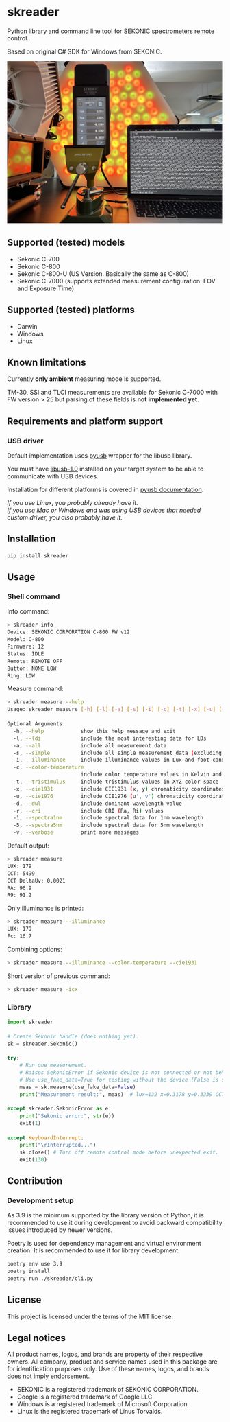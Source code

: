 # skreader

Python library and command line tool for SEKONIC spectrometers remote control.

Based on original C# SDK for Windows from SEKONIC.

<img src="https://raw.githubusercontent.com/akares/skreader-py/main/doc/Sekonic-C-7000.jpg" width="640" alt="SEKONIC C-7000" />

## Supported (tested) models

- Sekonic C-700
- Sekonic C-800
- Sekonic C-800-U (US Version. Basically the same as C-800)
- Sekonic C-7000 (supports extended measurement configuration: FOV and Exposure Time)

## Supported (tested) platforms

- Darwin
- Windows
- Linux

## Known limitations

Currently **only ambient** measuring mode is supported.

TM-30, SSI and TLCI measurements are available for Sekonic C-7000 with FW version > 25 but parsing of these fields is **not implemented yet**.

## Requirements and platform support

### USB driver

Default implementation uses [pyusb](https://github.com/pyusb/pyusb) wrapper for the libusb library.

You must have [libusb-1.0](https://github.com/libusb/libusb/wiki) installed on your target system to be able to communicate with USB devices.

Installation for different platforms is covered in
[pyusb documentation](https://github.com/pyusb/pyusb?tab=readme-ov-file#requirements-and-platform-support).

_If you use Linux, you probably already have it._\
_If you use Mac or Windows and was using USB devices that needed custom driver, you also probably have it._

## Installation

```sh
pip install skreader
```

## Usage

### Shell command

Info command:

```sh
> skreader info
Device: SEKONIC CORPORATION C-800 FW v12
Model: C-800
Firmware: 12
Status: IDLE
Remote: REMOTE_OFF
Button: NONE LOW
Ring: LOW
```

Measure command:

```sh
> skreader measure --help
Usage: skreader measure [-h] [-l] [-a] [-s] [-i] [-c] [-t] [-x] [-u] [-d] [-r] [-1] [-5] [-v]

Optional Arguments:
  -h, --help            show this help message and exit
  -l, --ldi             include the most interesting data for LDs
  -a, --all             include all measurement data
  -s, --simple          include all simple measurement data (excluding spectra and CRI)
  -i, --illuminance     include illuminance values in Lux and foot-candle units
  -c, --color-temperature
                        include color temperature values in Kelvin and delta-uv units
  -t, --tristimulus     include tristimulus values in XYZ color space
  -x, --cie1931         include CIE1931 (x, y) chromaticity coordinates
  -u, --cie1976         include CIE1976 (u', v') chromaticity coordinates
  -d, --dwl             include dominant wavelength value
  -r, --cri             include CRI (Ra, Ri) values
  -1, --spectra1nm      include spectral data for 1nm wavelength
  -5, --spectra5nm      include spectral data for 5nm wavelength
  -v, --verbose         print more messages
```

Default output:

```sh
> skreader measure
LUX: 179
CCT: 5499
CCT DeltaUv: 0.0021
RA: 96.9
R9: 91.2
```

Only illuminance is printed:

```sh
> skreader measure --illuminance
LUX: 179
Fc: 16.7
```

Combining options:

```sh
> skreader measure --illuminance --color-temperature --cie1931
```

Short version of previous command:

```sh
> skreader measure -icx
```

### Library

```python
import skreader

# Create Sekonic handle (does nothing yet).
sk = skreader.Sekonic()

try:
    # Run one measurement.
    # Raises SekonicError if Sekonic device is not connected or not behaving.
    # Use use_fake_data=True for testing without the device (False is default).
    meas = sk.measure(use_fake_data=False)
    print("Measurement result:", meas)  # lux=132 x=0.3178 y=0.3339 CCT=6205

except skreader.SekonicError as e:
    print("Sekonic error:", str(e))
    exit(1)

except KeyboardInterrupt:
    print("\rInterrupted...")
    sk.close() # Turn off remote control mode before unexpected exit.
    exit(130)
```

## Contribution

### Development setup

As 3.9 is the minimum supported by the library version of Python, it is recommended to use it during development to avoid backward compatibility issues introduced by newer versions.

Poetry is used for dependency management and virtual environment creation. It is recommended to use it for library development.

```sh
poetry env use 3.9
poetry install
poetry run ./skreader/cli.py
```

## License

This project is licensed under the terms of the MIT license.

## Legal notices

All product names, logos, and brands are property of their respective owners. All company, product and service names used in this package are for identification purposes only. Use of these names, logos, and brands does not imply endorsement.

- SEKONIC is a registered trademark of SEKONIC CORPORATION.
- Google is a registered trademark of Google LLC.
- Windows is a registered trademark of Microsoft Corporation.
- Linux is the registered trademark of Linus Torvalds.
